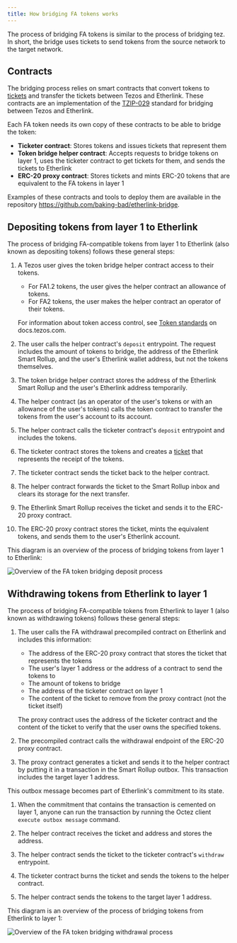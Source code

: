 ```yaml
---
title: How bridging FA tokens works
---
```


The process of bridging FA tokens is similar to the process of bridging tez.
In short, the bridge uses tickets to send tokens from the source network to the target network.

## Contracts

The bridging process relies on smart contracts that convert tokens to [tickets](https://docs.tezos.com/smart-contracts/data-types/complex-data-types#tickets) and transfer the tickets between Tezos and Etherlink.
These contracts are an implementation of the [TZIP-029](https://gitlab.com/baking-bad/tzip/-/blob/wip/029-etherlink-token-bridge/drafts/current/draft-etherlink-token-bridge/etherlink-token-bridge.md) standard for bridging between Tezos and Etherlink.

Each FA token needs its own copy of these contracts to be able to bridge the token:

- **Ticketer contract**: Stores tokens and issues tickets that represent them
- **Token bridge helper contract**: Accepts requests to bridge tokens on layer 1, uses the ticketer contract to get tickets for them, and sends the tickets to Etherlink
- **ERC-20 proxy contract**: Stores tickets and mints ERC-20 tokens that are equivalent to the FA tokens in layer 1

Examples of these contracts and tools to deploy them are available in the repository https://github.com/baking-bad/etherlink-bridge.

## Depositing tokens from layer 1 to Etherlink

The process of bridging FA-compatible tokens from layer 1 to Etherlink (also known as depositing tokens) follows these general steps:

1. A Tezos user gives the token bridge helper contract access to their tokens.

   - For FA1.2 tokens, the user gives the helper contract an allowance of tokens.
   - For FA2 tokens, the user makes the helper contract an operator of their tokens.

   For information about token access control, see [Token standards](https://docs.tezos.com/architecture/tokens#token-standards) on docs.tezos.com.

1. The user calls the helper contract's `deposit` entrypoint.
The request includes the amount of tokens to bridge, the address of the Etherlink Smart Rollup, and the user's Etherlink wallet address, but not the tokens themselves.

1. The token bridge helper contract stores the address of the Etherlink Smart Rollup and the user's Etherlink address temporarily.

1. The helper contract (as an operator of the user's tokens or with an allowance of the user's tokens) calls the token contract to transfer the tokens from the user's account to its account.

1. The helper contract calls the ticketer contract's `deposit` entrypoint and includes the tokens.

1. The ticketer contract stores the tokens and creates a [ticket](https://docs.tezos.com/smart-contracts/data-types/complex-data-types#tickets) that represents the receipt of the tokens.

1. The ticketer contract sends the ticket back to the helper contract.

1. The helper contract forwards the ticket to the Smart Rollup inbox and clears its storage for the next transfer.

1. The Etherlink Smart Rollup receives the ticket and sends it to the ERC-20 proxy contract.

1. The ERC-20 proxy contract stores the ticket, mints the equivalent tokens, and sends them to the user's Etherlink account.

This diagram is an overview of the process of bridging tokens from layer 1 to Etherlink:

![Overview of the FA token bridging deposit process](/img/bridging-deposit-fa.png)
<!-- https://lucid.app/lucidchart/50249082-2195-40fa-8fa0-bd030ef6b12e/edit -->

## Withdrawing tokens from Etherlink to layer 1

The process of bridging FA-compatible tokens from Etherlink to layer 1 (also known as withdrawing tokens) follows these general steps:

1. The user calls the FA withdrawal precompiled contract on Etherlink and includes this information:

   - The address of the ERC-20 proxy contract that stores the ticket that represents the tokens
   - The user's layer 1 address or the address of a contract to send the tokens to
   - The amount of tokens to bridge
   - The address of the ticketer contract on layer 1
   - The content of the ticket to remove from the proxy contract (not the ticket itself)

   The proxy contract uses the address of the ticketer contract and the content of the ticket to verify that the user owns the specified tokens.

1. The precompiled contract calls the withdrawal endpoint of the ERC-20 proxy contract.

1. The proxy contract generates a ticket and sends it to the helper contract by putting it in a transaction in the Smart Rollup outbox.
This transaction includes the target layer 1 address.

This outbox message becomes part of Etherlink's commitment to its state.
1. When the commitment that contains the transaction is cemented on layer 1, anyone can run the transaction by running the Octez client `execute outbox message` command.

1. The helper contract receives the ticket and address and stores the address.

1. The helper contract sends the ticket to the ticketer contract's `withdraw` entrypoint.

1. The ticketer contract burns the ticket and sends the tokens to the helper contract.

1. The helper contract sends the tokens to the target layer 1 address.

This diagram is an overview of the process of bridging tokens from Etherlink to layer 1:

![Overview of the FA token bridging withdrawal process](/img/bridging-withdrawal-fa.png)
<!-- https://lucid.app/lucidchart/068d1822-29cb-4f8c-8aa1-2bd79f9b8490/edit -->
